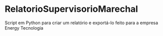 # RelatorioSupervisorioMarechal

Script em Python para criar um relatório e exportá-lo feito para a empresa Energy Tecnologia
